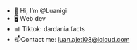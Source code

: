 - 👋 Hi, I’m @Luanigi
- 🖥️ Web dev
- 📊 Tiktok: dardania.facts
- 📫Contact me: luan.ajeti08@icloud.com

<!---
Luanigi/Luanigi is a ✨ special ✨ repository because its `README.md` (this file) appears on your GitHub profile.
You can click the Preview link to take a look at your changes.
--->
